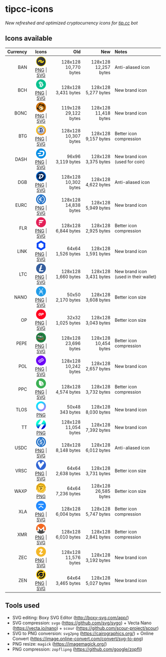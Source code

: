 # tipcc-icons
*New refreshed and optimized cryptocurrency icons for [tip.cc](https://tip.ccc/) bot*

## Icons available

| Currency | Icons | Old | New | Notes |
|---------:|:-----:|----:|----:|:------|
| BAN | <img src="/dist/PNG/BAN.png" alt="Banano" width="32" height="32"><br>[PNG](/dist/PNG/BAN.png) &#124; [SVG](/dist/SVG/BAN.svg) | 128x128<br>10,770 bytes | 128x128<br>12,257 bytes | Anti-aliased icon |
| BCH | <img src="/dist/PNG/BCH.png" alt="Bitcoin Cash" width="32" height="32"><br>[PNG](/dist/PNG/BCH.png) &#124; [SVG](/dist/SVG/BCH.svg) | 128x128<br>3,431 bytes | 128x128<br>5,277 bytes | New brand icon |
| BONC | <img src="/dist/PNG/BONC.png" alt="Bonkcoin" width="32" height="32"><br>[PNG](/dist/PNG/BONC.png) &#124; [SVG](/dist/SVG/BONC.svg) | 119x128<br>29,122 bytes | 128x128<br>11,418 bytes | New brand icon |
| BTG | <img src="/dist/PNG/BTG.png" alt="Bitcoin Gold" width="32" height="32"><br>[PNG](/dist/PNG/BTG.png) &#124; [SVG](/dist/SVG/BTG.svg) | 128x128<br>10,307 bytes | 128x128<br>9,157 bytes | Better icon compression |
| DASH | <img src="/dist/PNG/DASH.png" alt="Dash" width="32" height="32"><br>[PNG](/dist/PNG/DASH.png) &#124; [SVG](/dist/SVG/DASH.svg) | 96x96<br>3,119 bytes | 128x128<br>3,375 bytes | New brand icon<br>(used for coin) |
| DGB | <img src="/dist/PNG/DGB.png" alt="Digibyte" width="32" height="32"><br>[PNG](/dist/PNG/DGB.png) &#124; [SVG](/dist/SVG/DGB.svg) | 128x128<br>10,302 bytes | 128x128<br>4,622 bytes | Anti-aliased icon |
| EURC | <img src="/dist/PNG/EURC.png" alt="EURC" width="32" height="32"><br>[PNG](/dist/PNG/EURC.png) &#124; [SVG](/dist/SVG/EURC.svg) | 128x128<br>14,838 bytes | 128x128<br>5,949 bytes | New brand icon |
| FLR | <img src="/dist/PNG/FLR.png" alt="Flare" width="32" height="32"><br>[PNG](/dist/PNG/FLR.png) &#124; [SVG](/dist/SVG/FLR.svg) | 128x128<br>6,844 bytes | 128x128<br>2,925 bytes | Better icon compression |
| LINK | <img src="/dist/PNG/LINK.png" alt="Chainlink" width="32" height="32"><br>[PNG](/dist/PNG/LINK.png) &#124; [SVG](/dist/SVG/LINK.svg) | 64x64<br>1,526 bytes | 128x128<br>1,591 bytes | New brand icon |
| LTC | <img src="/dist/PNG/LTC.png" alt="Litecoin" width="32" height="32"><br>[PNG](/dist/PNG/LTC.png) &#124; [SVG](/dist/SVG/LTC.svg) | 128x128<br>1,660 bytes | 128x128<br>3,431 bytes | New brand icon<br>(used in their wallet) |
| NANO | <img src="/dist/PNG/NANO.png" alt="Nano" width="32" height="32"><br>[PNG](/dist/PNG/NANO.png) &#124; [SVG](/dist/SVG/NANO.svg) | 50x50<br>2,170 bytes | 128x128<br>3,608 bytes | Better icon size |
| OP | <img src="/dist/PNG/OP.png" alt="Optimism" width="32" height="32"><br>[PNG](/dist/PNG/OP.png) &#124; [SVG](/dist/SVG/OP.svg) | 32x32<br>1,025 bytes | 128x128<br>3,043 bytes | Better icon size |
| PEPE | <img src="/dist/PNG/PEPE.png" alt="Pepecoin" width="32" height="32"><br>[PNG](/dist/PNG/PEPE.png) &#124; [SVG](/dist/SVG/PEPE.svg) | 128x128<br>23,696 bytes | 128x128<br>10,454 bytes | Better icon compression |
| POL | <img src="/dist/PNG/POL.png" alt="Polygon Ecosystem Token" width="32" height="32"><br>[PNG](/dist/PNG/POL.png) &#124; [SVG](/dist/SVG/POL.svg) | 128x128<br>10,242 bytes | 128x128<br>2,657 bytes | New brand icon |
| PPC | <img src="/dist/PNG/PPC.png" alt="Peercoin" width="32" height="32"><br>[PNG](/dist/PNG/PPC.png) &#124; [SVG](/dist/SVG/PPC.svg) | 128x128<br>4,574 bytes | 128x128<br>3,732 bytes | Better icon compression |
| TLOS | <img src="/dist/PNG/TLOS.png" alt="Telos" width="32" height="32"><br>[PNG](/dist/PNG/TLOS.png) | 50x48<br>343 bytes | 128x128<br>8,030 bytes | New brand icon |
| TT | <img src="/dist/PNG/TT.png" alt="Thunderscore" width="32" height="32"><br>[PNG](/dist/PNG/TT.png) | 128x128<br>11,054 bytes | 128x128<br>7,392 bytes | New brand icon |
| USDC | <img src="/dist/PNG/USDC.png" alt="USDC" width="32" height="32"><br>[PNG](/dist/PNG/USDC.png) &#124; [SVG](/dist/SVG/USDC.svg) | 128x128<br>8,148 bytes | 128x128<br>6,012 bytes | Anti-aliased icon |
| VRSC | <img src="/dist/PNG/VRSC.png" alt="Verus Coin" width="32" height="32"><br>[PNG](/dist/PNG/VRSC.png) &#124; [SVG](/dist/SVG/VRSC.svg) | 64x64<br>2,638 bytes | 128x128<br>3,731 bytes | Better icon size |
| WAXP | <img src="/dist/PNG/WAXP.png" alt="WAX" width="32" height="32"><br>[PNG](/dist/PNG/WAXP.png) | 64x64<br>7,236 bytes | 128x128<br>26,585 bytes | Better icon size |
| XLA | <img src="/dist/PNG/XLA.png" alt="Scala" width="32" height="32"><br>[PNG](/dist/PNG/XLA.png) &#124; [SVG](/dist/SVG/XLA.svg) | 128x128<br>6,004 bytes | 128x128<br>5,747 bytes | Better icon compression |
| XMR | <img src="/dist/PNG/XMR.png" alt="Monero" width="32" height="32"><br>[PNG](/dist/PNG/XMR.png) &#124; [SVG](/dist/SVG/XMR.svg) | 128x128<br>6,010 bytes | 128x128<br>2,841 bytes | Better icon compression |
| ZEC | <img src="/dist/PNG/ZEC.png" alt="Zcash" width="32" height="32"><br>[PNG](/dist/PNG/ZEC.png) &#124; [SVG](/dist/SVG/ZEC.svg) | 128x128<br>11,576 bytes | 128x128<br>3,192 bytes | New brand icon |
| ZEN | <img src="/dist/PNG/ZEN.png" alt="Horizen" width="32" height="32"><br>[PNG](/dist/PNG/ZEN.png) &#124; [SVG](/dist/SVG/ZEN.svg) | 64x64<br>3,465 bytes | 128x128<br>5,027 bytes | New brand icon |

## Tools used

- SVG editing: Boxy SVG Editor (http://boxy-svg.com/app/)
- SVG compression: `svgo` (https://github.com/svg/svgo) + Vecta Nano (https://vecta.io/nano) + `scour` (https://github.com/scour-project/scour)
- SVG to PNG conversion: `svg2png` (https://cairographics.org/) + Online Convert (https://image.online-convert.com/convert/svg-to-png)
- PNG resize: `magick` (https://imagemagick.org/)
- PNG compression: `zopflipng` (https://github.com/google/zopfli)
